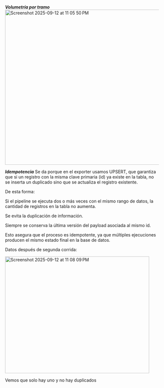 ***Volumetría por tramo***
<img width="1117" height="506" alt="Screenshot 2025-09-12 at 11 05 50 PM" src="https://github.com/user-attachments/assets/cdc948c1-174f-407e-8333-bec7dd716bbd" />


***Idempotencia***
Se da porque en el exporter usamos UPSERT, que garantiza que si un registro con la misma clave primaria (id) ya existe en la tabla, no se inserta un duplicado sino que se actualiza el registro existente.

De esta forma:

Si el pipeline se ejecuta dos o más veces con el mismo rango de datos, la cantidad de registros en la tabla no aumenta.

Se evita la duplicación de información.

Siempre se conserva la última versión del payload asociada al mismo id.

Esto asegura que el proceso es idempotente, ya que múltiples ejecuciones producen el mismo estado final en la base de datos.

Datos después de segunda corrida: 

<img width="472" height="381" alt="Screenshot 2025-09-12 at 11 08 09 PM" src="https://github.com/user-attachments/assets/94bf316f-6bf2-4288-b17c-a647df3248cd" />

Vemos que solo hay uno y no hay duplicados

